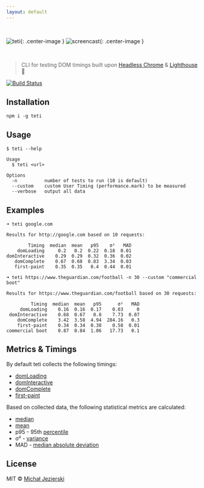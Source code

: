 ```yaml
---
layout: default
---
```


<br/>

![teti](https://raw.githubusercontent.com/msn0/teti/master/teti-by-kasia.png){: .center-image }
![screencast](https://raw.githubusercontent.com/msn0/teti/master/screencast-teti4.gif){: .center-image }

<br/>

> CLI for testing DOM timings built upon [Headless Chrome](https://developers.google.com/web/updates/2017/04/headless-chrome) & [Lighthouse](https://github.com/GoogleChrome/lighthouse) 💜

[![Build Status](https://travis-ci.org/msn0/teti.svg?branch=master)](http://travis-ci.org/msn0/teti)

## Installation

```
npm i -g teti
```

## Usage

```
$ teti --help

Usage
  $ teti <url>

Options
  -n          number of tests to run (10 is default)
  --custom    custom User Timing (performance.mark) to be measured
  --verbose   output all data
```

## Examples

```
➜ teti google.com

Results for http://google.com based on 10 requests:

        Timing  median  mean   p95    σ²   MAD
    domLoading     0.2   0.2  0.22  0.18  0.01
domInteractive    0.29  0.29  0.32  0.36  0.02
   domComplete    0.67  0.68  0.83  3.34  0.03
   first-paint    0.35  0.35   0.4  0.44  0.01
```

```
➜ teti https://www.theguardian.com/football -n 30 --custom "commercial boot"

Results for https://www.theguardian.com/football based on 30 requests:

         Timing  median  mean   p95      σ²   MAD
     domLoading    0.16  0.16  0.17    0.03     0
 domInteractive    0.68  0.67   0.8    7.73  0.07
    domComplete    3.42  3.58  4.94  284.16   0.3
    first-paint    0.34  0.34  0.38    0.58  0.01
commercial boot    0.87  0.84  1.06   17.73   0.1
```

## Metrics & Timings

By default teti collects the following timings:

* [domLoading](https://developer.mozilla.org/en-US/docs/Web/API/PerformanceTiming/domLoading)
* [domInteractive](https://developer.mozilla.org/en-US/docs/Web/API/PerformanceTiming/domInteractive)
* [domComplete](https://developer.mozilla.org/en-US/docs/Web/API/PerformanceTiming/domComplete)
* [first-paint](https://github.com/WICG/paint-timing)

Based on collected data, the following statistical metrics are calculated:

* [median](https://en.wikipedia.org/wiki/Median)
* [mean](https://en.wikipedia.org/wiki/Mean)
* p95 - 95th [percentile](https://en.wikipedia.org/wiki/Percentile)
* σ² - [variance](https://en.wikipedia.org/wiki/Variance)
* MAD - [median absolute deviation](https://en.wikipedia.org/wiki/Median_absolute_deviation)

## License

MIT &copy; [Michał Jezierski](https://github.com/msn0)
